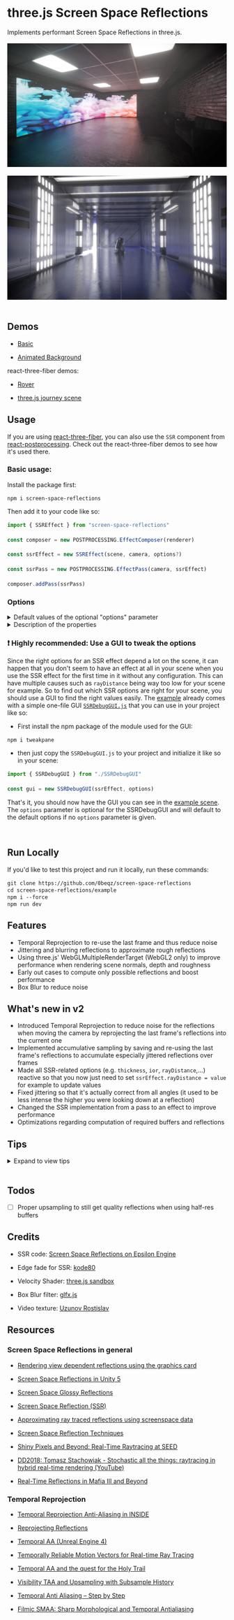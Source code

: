 # three.js Screen Space Reflections

Implements performant Screen Space Reflections in three.js.
<br></br>
[<img src="https://raw.githubusercontent.com/0beqz/screen-space-reflections/screenshots/1.jpg">](https://screen-space-reflections.vercel.app)
<br></br>
<img src="https://raw.githubusercontent.com/0beqz/screen-space-reflections/screenshots//2.jpg">
<br></br>

## Demos

- [Basic](https://screen-space-reflections.vercel.app/)

- [Animated Background](https://screen-space-reflections.vercel.app/?dancer=true)

react-three-fiber demos:

- [Rover](https://codesandbox.io/s/ssr-rover-leixne?file=/src/Sophia-v1.js)

- [three.js journey scene](https://codesandbox.io/s/ssr-threejs-journey-84he6c)

## Usage

If you are using [react-three-fiber](https://github.com/pmndrs/react-three-fiber), you can also use the `SSR` component from [react-postprocessing](https://github.com/pmndrs/react-postprocessing). Check out the react-three-fiber demos to see how it's used there.
<br>

### Basic usage:

Install the package first:

```
npm i screen-space-reflections
```

Then add it to your code like so:

```javascript
import { SSREffect } from "screen-space-reflections"

const composer = new POSTPROCESSING.EffectComposer(renderer)

const ssrEffect = new SSREffect(scene, camera, options?)

const ssrPass = new POSTPROCESSING.EffectPass(camera, ssrEffect)

composer.addPass(ssrPass)
```

### Options

<details>
<summary>Default values of the optional "options" parameter</summary>

```javascript
const options = {
	temporalResolveMix: 0.9,
	temporalResolveCorrection: 1,
	resolutionScale: 1,
	velocityResolutionScale: 1,
	width: typeof window !== "undefined" ? window.innerWidth : 1000,
	height: typeof window !== "undefined" ? window.innerHeight : 1000,
	blurMix: 0.5,
	blurSharpness: 10,
	blurKernelSize: 1,
	rayDistance: 10,
	intensity: 1,
	colorExponent: 1,
	maxRoughness: 1,
	jitter: 0,
	jitterSpread: 0,
	jitterRough: 0,
	roughnessFadeOut: 1,
	rayFadeOut: 0,
	MAX_STEPS: 20,
	NUM_BINARY_SEARCH_STEPS: 5,
	maxDepthDifference: 10,
	thickness: 10,
	ior: 1.45,
	CLAMP_RADIUS: 1,
	ALLOW_MISSED_RAYS: true,
	USE_MRT: true,
	USE_NORMALMAP: true,
	USE_ROUGHNESSMAP: true
}
```

</details>

<details>
  <summary>Description of the properties</summary>
  
| Name | Type |  | Description |
| --- | --- | --- | --- |
| temporalResolve | <code>boolean</code> |  | whether you want to use Temporal Resolving to re-use reflections from the last frames; this will reduce noise tremendously but may result in "smearing" || temporalResolveMix | <code>Number</code> |  | a value between 0 and 1 to set how much the last frame's reflections should be blended in; higher values will result in less noisy reflections when moving the camera but a more smeary look |
| resolutionScale | <code>Number</code> |  | resolution of the SSR effect, a resolution of 0.5 means the effect will be rendered at half resolution |
| velocityResolutionScale | <code>Number</code> |  | resolution of the velocity buffer, a resolution of 0.5 means velocity will be rendered at half resolution |
| width | <code>Number</code> |  | width of the SSREffect |
| height | <code>Number</code> |  | height of the SSREffect |
| blurMix | <code>Number</code> |  | how much the blurred reflections should be mixed with the raw reflections |
| blurSharpness | <code>Number</code> |  | exponent of the Box Blur filter; higher values will result in more sharpness |
| blurKernelSize | <code>Number</code> |  | kernel size of the Box Blur Filter; higher kernel sizes will result in blurrier reflections with more artifacts |
| rayDistance | <code>Number</code> |  | maximum distance a reflection ray can travel to find what it reflects |
| intensity | <code>Number</code> |  | intensity of the reflections |
| colorExponent | <code>Number</code> |  | exponent by which reflections will be potentiated when composing the current frame's reflections and the accumulated reflections into a final reflection; higher values will make reflections clearer by highlighting darker spots less |
| maxRoughness | <code>Number</code> |  | maximum roughness a texel can have to have reflections calculated for it |
| jitter | <code>Number</code> |  | how intense jittering should be |
| jitterSpread | <code>Number</code> |  | how much the jittered rays should be spread; higher values will give a rougher look regarding the reflections but are more expensive to compute with |
| jitterRough | <code>Number</code> |  | how intense jittering should be in relation to a material's roughness |
| roughnessFadeOut | <code>Number</code> |  | how intense reflections should be on rough spots; a higher value will make reflections fade out quicker on rough spots |
| rayFadeOut | <code>Number</code> |  | how much reflections will fade out by distance |
| MAX_STEPS | <code>Number</code> |  | number of steps a reflection ray can maximally do to find an object it intersected (and thus reflects) |
| NUM_BINARY_SEARCH_STEPS | <code>Number</code> |  | once we had our ray intersect something, we need to find the exact point in space it intersected and thus it reflects; this can be done through binary search with the given number of maximum steps |
| maxDepthDifference | <code>Number</code> |  | maximum depth difference between a ray and the particular depth at its screen position after refining with binary search; higher values will result in better performance |
| thickness | <code>Number</code> |  | maximum depth difference between a ray and the particular depth at its screen position before refining with binary search; higher values will result in better performance |     
| ior | <code>Number</code> |  | Index of Refraction, used for calculating fresnel; reflections tend to be more intense the steeper the angle between them and the viewer is, the ior parameter sets how much the intensity varies |
| CLAMP_RADIUS | <code>boolean</code> |  | how many surrounding pixels will be used for neighborhood clamping; a higher value can reduce noise when moving the camera but will result in less performance |
| ALLOW_MISSED_RAYS | <code>boolean</code> |  | if there should still be reflections for rays for which a reflecting point couldn't be found; enabling this will result in stretched looking reflections which can look good or bad depending on the angle |
| USE_MRT | <code>boolean</code> |  | WebGL2 only - whether to use multiple render targets when rendering the G-buffers (normals, depth and roughness); using them can improve performance as they will render all information to multiple buffers for each fragment in one run; this setting can't be changed during run-time |
| USE_NORMALMAP | <code>boolean</code> |  | if roughness maps should be taken account of when calculating reflections |
| USE_ROUGHNESSMAP | <code>boolean</code> |  | if normal maps should be taken account of when calculating reflections |

</details>

### ❗ Highly recommended: Use a GUI to tweak the options

Since the right options for an SSR effect depend a lot on the scene, it can happen that you don't seem to have an effect at all in your scene when you use the SSR effect for the first time in it without any configuration. This can have multiple causes such as `rayDistance` being way too low for your scene for example. So to find out which SSR options are right for your scene, you should use a GUI to find the right values easily.
The [example](https://github.com/0beqz/screen-space-reflections/tree/main/example) already comes with a simple one-file GUI [`SSRDebugGUI.js`](https://github.com/0beqz/screen-space-reflections/blob/main/example/SSRDebugGUI.js) that you can use in your project like so:

- First install the npm package of the module used for the GUI:

```
npm i tweakpane
```

- then just copy the `SSRDebugGUI.js` to your project and initialize it like so in your scene:

```javascript
import { SSRDebugGUI } from "./SSRDebugGUI"

const gui = new SSRDebugGUI(ssrEffect, options)
```

That's it, you should now have the GUI you can see in the [example scene](https://screen-space-reflections.vercel.app/). The `options` parameter is optional for the SSRDebugGUI and will default to the default options if no `options` parameter is given.

<br>

## Run Locally

If you'd like to test this project and run it locally, run these commands:

```
git clone https://github.com/0beqz/screen-space-reflections
cd screen-space-reflections/example
npm i --force
npm run dev
```

## Features

- Temporal Reprojection to re-use the last frame and thus reduce noise
- Jittering and blurring reflections to approximate rough reflections
- Using three.js' WebGLMultipleRenderTarget (WebGL2 only) to improve performance when rendering scene normals, depth and roughness
- Early out cases to compute only possible reflections and boost performance
- Box Blur to reduce noise

## What's new in v2

- Introduced Temporal Reprojection to reduce noise for the reflections when moving the camera by reprojecting the last frame's reflections into the current one
- Implemented accumulative sampling by saving and re-using the last frame's reflections to accumulate especially jittered reflections over frames
- Made all SSR-related options (e.g. `thickness`, `ior`, `rayDistance`,...) reactive so that you now just need to set `ssrEffect.rayDistance = value` for example to update values
- Fixed jittering so that it's actually correct from all angles (it used to be less intense the higher you were looking down at a reflection)
- Changed the SSR implementation from a pass to an effect to improve performance
- Optimizations regarding computation of required buffers and reflections

## Tips

<details>
  <summary>Expand to view tips</summary>
  
### Getting rid of artifacts

If you are getting artifacts, for example:

<br>
<img src="https://raw.githubusercontent.com/0beqz/screen-space-reflections/screenshots//artifacts.jpg" width="50%">

Then try the following:

- increase `thickness`
- increase `maxDepthDifference`
- decrease `rayDistance` and increase `MAX_STEPS` if reflections are cutting off now
- increase `NUM_BINARY_SEARCH_STEPS`

Keep in mind that increasing these values will have an impact on performance.
<br>

### Hiding missing reflections

Since SSR only works with screen-space information, there'll be artifacts when there's no scene information for a reflection ray.
This usually happens when another objects occludes a reflecting object behind it.
<br>
To make missing reflections less apparent, use an env-map that can then be used as a fallback when there is no reflection.
Ideally use a box-projected env-map.

Here are two implementations for three.js and react-three-fiber:

- [Gist to include box-projected env-maps in three.js](https://gist.github.com/0beqz/8d51b4ae16d68021a09fb504af708fca)
- [useBoxProjectedEnv in react-three-fiber](https://github.com/pmndrs/drei#useboxprojectedenv)
  <br>

### Getting updated reflections for animated materials

By default, the SSR effect won't really update reflections if the camera is not moving and no mesh in the view is moving.
However, it will check if a mesh's material's map is a `VideoTexture` and will keep its reflections updated each frame.
If your material is not using a `VideoTexture` but is still animated (e.g. it's a custom animated shader material), then you can get updated reflections for it by setting
`mesh.material.userData.needsUpdatedReflections = true`. This will make the SSR effect recalculate its reflections each frame.

### Server Side Rendering and `window` being undefined

If you are using Server Side Rendering and don't have access to the `window` object then the SSR effect won't be able to set the correct width and height for its passes.
So once you have access to the `window` object, set the correct width and height of the SSR effect using:

```javascript
ssrEffect.setSize(window.innerWidth, window.innerHeight)
```

  </details>
  <br>

## Todos

- [ ] Proper upsampling to still get quality reflections when using half-res buffers

## Credits

- SSR code: [Screen Space Reflections on Epsilon Engine](https://imanolfotia.com/blog/1)

- Edge fade for SSR: [kode80](http://kode80.com/blog/)

- Velocity Shader: [three.js sandbox](https://github.com/gkjohnson/threejs-sandbox)

- Box Blur filter: [glfx.js](https://github.com/evanw/glfx.js)

- Video texture: [Uzunov Rostislav](https://www.pexels.com/@rostislav/)

## Resources

### Screen Space Reflections in general

- [Rendering view dependent reflections using the graphics card](https://kola.opus.hbz-nrw.de/opus45-kola/frontdoor/deliver/index/docId/908/file/BA_GuidoSchmidt.pdf)

- [Screen Space Reflections in Unity 5](http://www.kode80.com/blog/2015/03/11/screen-space-reflections-in-unity-5/)

- [Screen Space Glossy Reflections](http://roar11.com/2015/07/screen-space-glossy-reflections/)

- [Screen Space Reflection (SSR)](https://lettier.github.io/3d-game-shaders-for-beginners/screen-space-reflection.html)

- [Approximating ray traced reflections using screenspace data](https://publications.lib.chalmers.se/records/fulltext/193772/193772.pdf)

- [Screen Space Reflection Techniques](https://ourspace.uregina.ca/bitstream/handle/10294/9245/Beug_Anthony_MSC_CS_Spring2020.pdf)

- [Shiny Pixels and Beyond: Real-Time Raytracing at SEED](https://media.contentapi.ea.com/content/dam/ea/seed/presentations/dd18-seed-raytracing-in-hybrid-real-time-rendering.pdf)

- [DD2018: Tomasz Stachowiak - Stochastic all the things: raytracing in hybrid real-time rendering (YouTube)](https://www.youtube.com/watch?v=MyTOGHqyquU)

- [Real-Time Reflections in Mafia III and Beyond](https://ubm-twvideo01.s3.amazonaws.com/o1/vault/gdc2018/presentations/Sobek_Martin_Real-time_Reflections_in_MafiaIII.pdf)

### Temporal Reprojection

- [Temporal Reprojection Anti-Aliasing in INSIDE](http://s3.amazonaws.com/arena-attachments/655504/c5c71c5507f0f8bf344252958254fb7d.pdf?1468341463)

- [Reprojecting Reflections](http://bitsquid.blogspot.com/2017/06/reprojecting-reflections_22.html)

- [Temporal AA (Unreal Engine 4)](https://de45xmedrsdbp.cloudfront.net/Resources/files/TemporalAA_small-59732822.pdf)

- [Temporally Reliable Motion Vectors for Real-time Ray Tracing](https://sites.cs.ucsb.edu/~lingqi/publications/paper_trmv.pdf)

- [Temporal AA and the quest for the Holy Trail](https://www.elopezr.com/temporal-aa-and-the-quest-for-the-holy-trail/)

- [Visibility TAA and Upsampling with Subsample History](http://filmicworlds.com/blog/visibility-taa-and-upsampling-with-subsample-history/)

- [Temporal Anti Aliasing – Step by Step](https://ziyadbarakat.wordpress.com/2020/07/28/temporal-anti-aliasing-step-by-step/)

- [Filmic SMAA: Sharp Morphological and Temporal Antialiasing](https://research.activision.com/publications/archives/filmic-smaasharp-morphological-and-temporal-antialiasing)

